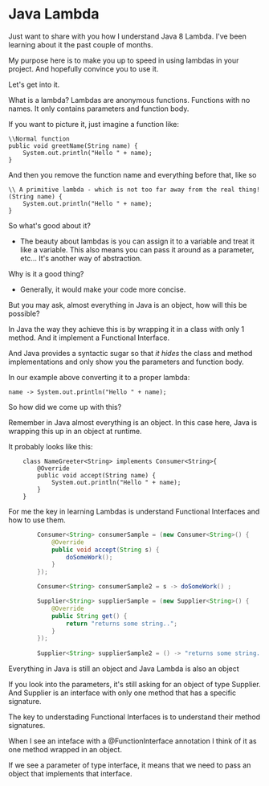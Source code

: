 # Java Lambda

Just want to share with you how I understand Java 8 Lambda. I've been learning about it the past couple of months.

My purpose here is to make you up to speed in using lambdas in your project. And hopefully convince you to use it.

Let's get into it.

What is a lambda? Lambdas are anonymous functions. Functions with no names. It only contains parameters and function body.

If you want to picture it, just imagine a function like:
```
\\Normal function
public void greetName(String name) {
    System.out.println("Hello " + name);
}
```

And then you remove the function name and everything before that, like so
```
\\ A primitive lambda - which is not too far away from the real thing!
(String name) {
    System.out.println("Hello " + name);
}
```

So what's good about it?
- The beauty about lambdas is you can assign it to a variable and treat it like a variable. This also means you can pass it around as a parameter, etc... It's another way of abstraction.

Why is it a good thing? 
- Generally, it would make your code more concise. 


But you may ask, almost everything in Java is an object, how will this be possible?

In Java the way they achieve this is by wrapping it in a class with only 1 method. And it implement a Functional Interface.

And Java provides a syntactic sugar so that *it hides* the class and method implementations and only show you the parameters and function body.

In our example above converting it to a proper lambda:
```
name -> System.out.println("Hello " + name);
```

So how did we come up with this?

Remember in Java almost everything is an object. In this case here, Java is wrapping this up in an object at runtime.

It probably looks like this:
```
    class NameGreeter<String> implements Consumer<String>{
        @Override
        public void accept(String name) {
            System.out.println("Hello " + name);
        }
    }
```

For me the key in learning Lambdas is understand Functional Interfaces and how to use them.

```Java
        Consumer<String> consumerSample = (new Consumer<String>() {
            @Override
            public void accept(String s) {
                doSomeWork();
            }
        });

        Consumer<String> consumerSample2 = s -> doSomeWork() ;

        Supplier<String> supplierSample = (new Supplier<String>() {
            @Override
            public String get() {
                return "returns some string..";
            }
        });
        
        Supplier<String> supplierSample2 = () -> "returns some string...";        

```

Everything in Java is still an object and Java Lambda is also an object

If you look into the parameters, it's still asking for an object of type Supplier. And Supplier is an interface with only one method that has a specific signature.

The key to understading Functional Interfaces is to understand their method signatures.

When I see an inteface with a @FunctionInterface annotation I think of it as one method wrapped in an object.

If we see a parameter of type interface, it means that we need to pass an object that implements that interface.
